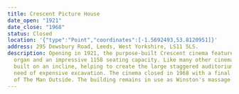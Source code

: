 ```yaml
---
title: Crescent Picture House
date_open: "1921"
date_close: "1968"
status: Closed
location: '{"type":"Point","coordinates":[-1.5692493,53.8120951]}'
address: 295 Dewsbury Road, Leeds, West Yorkshire, LS11 5LS.
description: Opening in 1921, the purpose-built Crescent cinema featured a large
  organ and an impressive 1158 seating capacity. Like many other cinemas, it is
  built on an incline, helping to create the large staggered auditorium without
  need of expensive excavation. The cinema closed in 1968 with a final screening
  of The Man Outside. The building remains in use as Winston's massage parlour.
---
```

